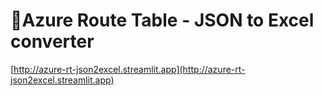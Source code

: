 # 🎈Azure Route Table - JSON to Excel converter

[http://azure-rt-json2excel.streamlit.app](http://azure-rt-json2excel.streamlit.app)
